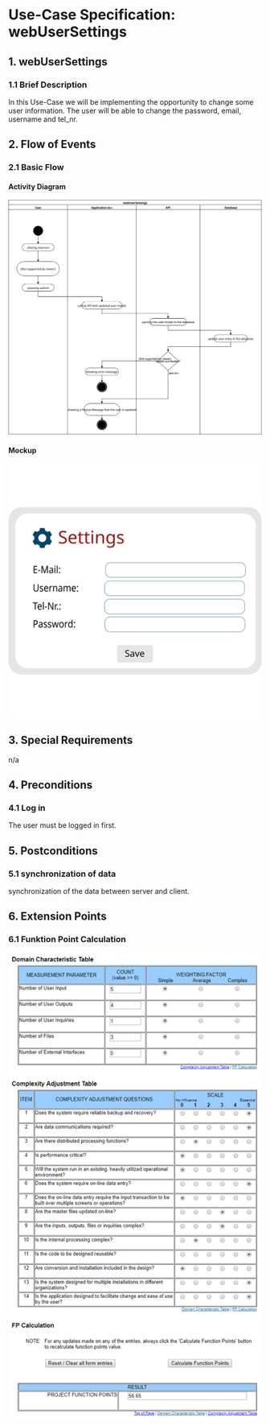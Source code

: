 # Use-Case Specification: webUserSettings


## 1. webUserSettings

### 1.1 Brief Description

In this Use-Case we will be implementing the opportunity to change some user information. The user will be able to change the password, email, username and tel_nr. 

## 2. Flow of Events

### 2.1 Basic Flow

#### Activity Diagram
![Alt-Text](webUserSettings.svg)
#### Mockup
![Alt-Text](webUserSettingsMockup.svg)

## 3. Special Requirements

n/a


## 4. Preconditions

### 4.1 Log in
The user must be logged in first.


## 5. Postconditions

### 5.1 synchronization of data
synchronization of the data between server and client.


## 6. Extension Points
### 6.1 Funktion Point Calculation
![Alt-Text](webUserSettingsFPCalc.png)

